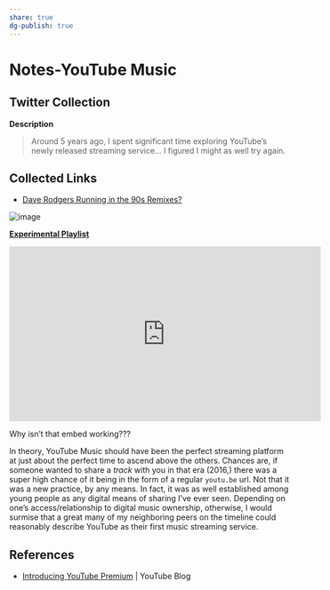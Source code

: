 ```yaml
---
share: true
dg-publish: true
---
```

# Notes-YouTube Music

## Twitter Collection

**Description**

> Around 5 years ago, I spent significant time exploring YouTube’s newly released streaming service… I figured I might as well try again.

## Collected Links
- [Dave Rodgers Running in the 90s Remixes?](https://music.youtube.com/playlist?list=OLAK5uy_m3Lelx4y7uSEWcAgr0VcaVHAcejJSE4qk)

![image](https://user-images.githubusercontent.com/43663476/139512096-4e33bcf9-55c4-4b6c-980f-29d65d0f4616.png)

[**Experimental Playlist**](https://youtube.com/playlist?list=PLiI5-v1HgmCZJQzQgQDfSRv0jH7Sb4U9F)

<iframe width="560" height="315" src="https://www.youtube.com/embed/videoseries?controls=0&amp;list=PLiI5-v1HgmCZJQzQgQDfSRv0jH7Sb4U9F" title="YouTube video player" frameborder="0" allow="accelerometer; autoplay; clipboard-write; encrypted-media; gyroscope; picture-in-picture" allowfullscreen></iframe>

<p> Why isn’t that embed working???</p>


In theory, YouTube Music should have been the perfect streaming platform at just about the perfect time to ascend above the others. Chances are, if someone wanted to share a *track* with you in that era (2016,) there was a super high chance of it being in the form of a regular `youtu.be`  url. Not that it was a new practice, by any means. In fact, it was as well established among young people as any digital means of sharing I’ve ever seen. Depending on one’s access/relationship to digital music ownership, otherwise, I would surmise that a great many of my neighboring peers  on the timeline could reasonably describe YouTube as their first music streaming service.

## References
- [Introducing YouTube Premium](https://blog.youtube/news-and-events/introducing-youtube-premium/) | YouTube Blog